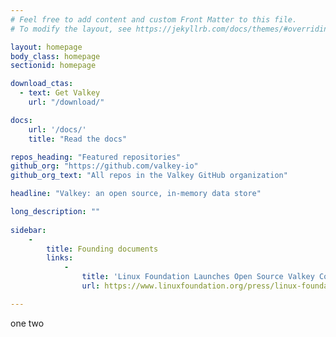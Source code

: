 ```yaml
---
# Feel free to add content and custom Front Matter to this file.
# To modify the layout, see https://jekyllrb.com/docs/themes/#overriding-theme-defaults

layout: homepage
body_class: homepage
sectionid: homepage

download_ctas:
  - text: Get Valkey
    url: "/download/"

docs:
    url: '/docs/'
    title: "Read the docs"

repos_heading: "Featured repositories"
github_org: "https://github.com/valkey-io"
github_org_text: "All repos in the Valkey GitHub organization"

headline: "Valkey: an open source, in-memory data store"

long_description: ""
    
sidebar:
    -
        title: Founding documents
        links:
            -
                title: 'Linux Foundation Launches Open Source Valkey Community'
                url: https://www.linuxfoundation.org/press/linux-foundation-launches-open-source-valkey-community

---
```


one two
